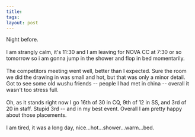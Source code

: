 ```yaml
---
title: 
tags: 
layout: post
---
```

Night before.<br /><br />I am strangly calm, it's 11:30 and I am leaving for NOVA CC at 7:30 or so tomorrow so i am gonna jump in the shower and flop in bed momentarily.<br /><br />The competitors meeting went well, better than I expected.  Sure the room we did the drawing in was small and hot, but that was only a minor detail. Got to see some old wushu friends -- people I had met in china -- overall it wasn't too stress full.<br /><br />Oh, as it stands right now I go 16th of 30 in CQ, 9th of 12 in SS, and 3rd of 20 in staff.  Stupid 3rd -- and in my best event.  Overall I am pretty happy about those placements.<br /><br />I am tired, it was a long day, nice...hot...shower...warm...bed.

